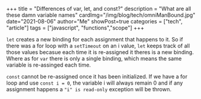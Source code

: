 +++
title = "Differences of var, let, and const?"
description = "What are all these damn variable names"
cardImg="/img/blog/tech/omniManBound.jpg"
date="2021-08-06"
author="Me"
showPost=true
categories = ["tech", "article"]
tags = ["javascript", "functions","scope"]
+++

`let` creates a new binding for each assignment that happens to it. So if there was a for loop with a `setTimeout` on an i value, `let` keeps track of all those values becasue each time it is re-assigned it theres is a new binding. Where as for `var` there is only a single binding, which means the same variable is re-assinged each time.

`const` cannot be re-assigned once it has been initialized. If we have a for loop and use `const i = 0`, the variable i will always remain 0 and if any assignment happens a `"i" is read-only` exception will be thrown.
